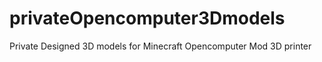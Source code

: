# privateOpencomputer3Dmodels
Private Designed 3D models for Minecraft Opencomputer Mod 3D printer 
